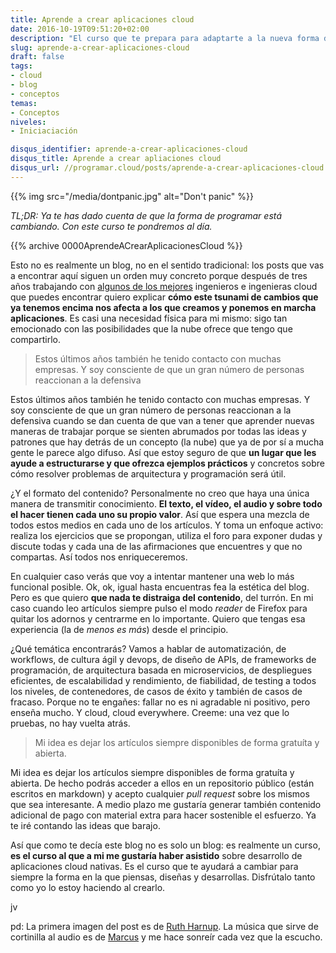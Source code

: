 ```yaml
---
title: Aprende a crear aplicaciones cloud
date: 2016-10-19T09:51:20+02:00
description: "El curso que te prepara para adaptarte a la nueva forma de crear aplicaciones en la nube."
slug: aprende-a-crear-aplicaciones-cloud
draft: false
tags:
- cloud
- blog
- conceptos
temas:
- Conceptos
niveles:
- Iniciaciación

disqus_identifier: aprende-a-crear-aplicaciones-cloud
disqus_title: Aprende a crear apliaciones cloud
disqus_url: //programar.cloud/posts/aprende-a-crear-aplicaciones-cloud
---
```


{{% img src="/media/dontpanic.jpg" alt="Don't panic" %}}

*TL;DR: Ya te has dado cuenta de que la forma de programar está cambiando. Con este curso te pondremos al día.*

{{% archive 0000AprendeACrearAplicacionesCloud %}}

Esto no es realmente un blog, no en el sentido tradicional: los posts que vas a encontrar aquí siguen un orden muy concreto porque después de tres años trabajando con [algunos de los mejores](//capside.com) ingenieros e ingenieras cloud que puedes encontrar quiero explicar **cómo este tsunami de cambios que ya tenemos encima nos afecta a los que creamos y ponemos en marcha aplicaciones**. Es casi una necesidad física para mi mismo: sigo tan emocionado con las posibilidades que la nube ofrece que tengo que compartirlo.<!--more-->


> Estos últimos años también he tenido contacto con muchas empresas. Y soy consciente de que un gran número de personas reaccionan a la defensiva

Estos últimos años también he tenido contacto con muchas empresas. Y soy consciente de que un gran número de personas reaccionan a la defensiva cuando se dan cuenta de que van a tener que aprender nuevas maneras de trabajar porque se sienten abrumados por todas las ideas y patrones que hay detrás de un concepto (la nube) que ya de por sí a mucha gente le parece algo difuso. Así que estoy seguro de que **un lugar que les ayude a estructurarse y que ofrezca ejemplos prácticos** y concretos sobre cómo resolver problemas de arquitectura y programación será útil.

¿Y el formato del contenido? Personalmente no creo que haya una única manera de transmitir conocimiento. **El texto, el vídeo, el audio y sobre todo el hacer tienen cada uno su propio valor**. Así que espera una mezcla de todos estos medios en cada uno de los artículos. Y toma un enfoque activo: realiza los ejercicios que se propongan, utiliza el foro para exponer dudas y discute todas y cada una de las afirmaciones que encuentres y que no compartas. Así todos nos enriqueceremos.

En cualquier caso verás que voy a intentar mantener una web lo más funcional posible. Ok, ok, igual hasta encuentras fea la estética del blog. Pero es que quiero **que nada te distraiga del contenido**, del turrón. En mi caso cuando leo artículos siempre pulso el modo *reader* de Firefox para quitar los adornos y centrarme en lo importante. Quiero que tengas esa experiencia (la de *menos es más*) desde el principio.

¿Qué temática encontrarás? Vamos a hablar de automatización, de workflows, de cultura ágil y devops, de diseño de APIs, de frameworks de programación, de arquitectura basada en microservicios, de despliegues eficientes, de escalabilidad y rendimiento, de fiabilidad, de testing a todos los niveles, de contenedores, de casos de éxito y también de casos de fracaso. Porque no te engañes: fallar no es ni agradable ni positivo, pero enseña mucho. Y cloud, cloud everywhere. Creeme: una vez que lo pruebas, no hay vuelta atrás.

>Mi idea es dejar los artículos siempre disponibles de forma gratuíta y abierta.

Mi idea es dejar los artículos siempre disponibles de forma gratuíta y abierta. De hecho podrás acceder a ellos en un repositorio público (están escritos en markdown) y acepto cualquier *pull request* sobre los mismos que sea interesante. A medio plazo me gustaría generar también contenido adicional de pago con material extra para hacer sostenible el esfuerzo. Ya te iré contando las ideas que barajo.

Así que como te decía este blog no es solo un blog: es realmente un curso, **es el curso al que a mi me gustaría haber asistido** sobre desarrollo de aplicaciones cloud nativas. Es el curso que te ayudará a cambiar para siempre la forma en la que piensas, diseñas y desarrollas. Disfrútalo tanto como yo lo estoy haciendo al crearlo.

jv

pd: La primera imagen del post es de [Ruth Harnup](https://www.flickr.com/photos/ruthanddave/8300870890). La música que sirve de cortinilla al audio es de [Marcus](https://soundcloud.com/musicbymarcus/promo-music-inspiational) y me hace sonreír cada vez que la escucho.


